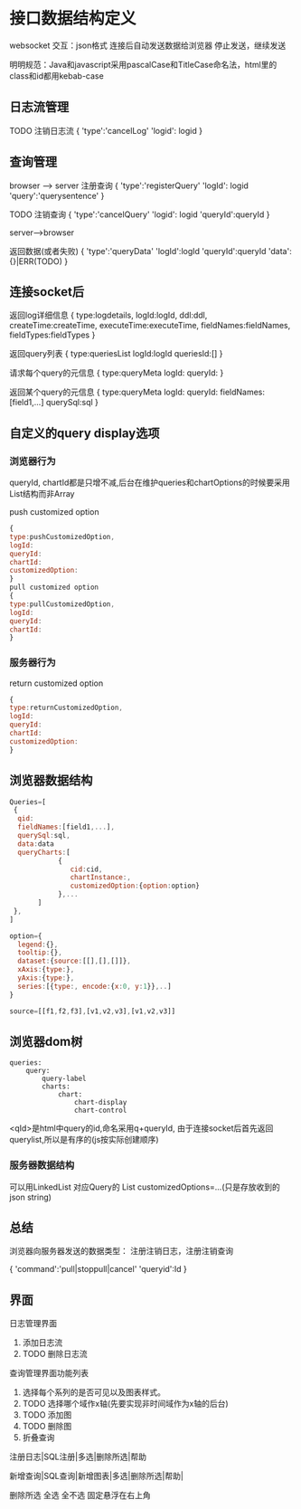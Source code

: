 # 接口数据结构定义

websocket 交互：json格式
连接后自动发送数据给浏览器
停止发送，继续发送

明明规范：Java和javascript采用pascalCase和TitleCase命名法，html里的class和id都用kebab-case

## 日志流管理

TODO 注销日志流
{
'type':'cancelLog'
'logid': logid
}

## 查询管理

browser --> server
注册查询
{
'type':'registerQuery'
'logId': logid
'query':'querysentence'
}

TODO 注销查询
{
'type':'cancelQuery'
'logid': logid
'queryId':queryId
}

server-->browser

返回数据(或者失败)
{
'type':'queryData'
'logId':logId
'queryId':queryId
'data':{}|ERR(TODO)
}

## 连接socket后

返回log详细信息
{
type:logdetails,
logId:logId,
ddl:ddl,
createTime:createTime,
executeTime:executeTime,
fieldNames:fieldNames,
fieldTypes:fieldTypes
}

返回query列表
{
type:queriesList
logId:logId
queriesId:[]
}

请求每个query的元信息
{
type:queryMeta
logId:
queryId:
}

返回某个query的元信息
{
type:queryMeta
logId:
queryId:
fieldNames:[field1,...]
querySql:sql
}

## 自定义的query display选项

### 浏览器行为

queryId, chartId都是只增不减,后台在维护queries和chartOptions的时候要采用List结构而非Array

push customized option

```javascript
{
type:pushCustomizedOption,
logId:
queryId:
chartId:
customizedOption:
}
pull customized option
{
type:pullCustomizedOption,
logId:
queryId:
chartId:
}
```

### 服务器行为

return customized option

```javascript
{
type:returnCustomizedOption,
logId:
queryId:
chartId:
customizedOption:
}
```

## 浏览器数据结构

```javascript
Queries=[
 {
  qid:
  fieldNames:[field1,...],
  querySql:sql,
  data:data
  queryCharts:[
            {
               cid:cid,
               chartInstance:,
               customizedOption:{option:option}
            },...
       ]
 },
]

option={
  legend:{},
  tooltip:{},
  dataset:{source:[[],[],[]]},
  xAxis:{type:},
  yAxis:{type:},
  series:[{type:, encode:{x:0, y:1}},..]
}

source=[[f1,f2,f3],[v1,v2,v3],[v1,v2,v3]]
```

## 浏览器dom树

```text
queries:
    query:
        query-label
        charts:
            chart:
                chart-display
                chart-control
```

\<qId\>是html中query的id,命名采用q+queryId, 由于连接socket后首先返回querylist,所以是有序的(js按实际创建顺序)

### 服务器数据结构

可以用LinkedList
对应Query的
List customizedOptions=...(只是存放收到的json string)

## 总结

浏览器向服务器发送的数据类型：
注册注销日志，注册注销查询

{
'command':'pull|stoppull|cancel'
'queryid':Id
}

## 界面

日志管理界面

1. 添加日志流
2. TODO 删除日志流

查询管理界面功能列表

1. 选择每个系列的是否可见以及图表样式。
2. TODO 选择哪个域作x轴(先要实现非时间域作为x轴的后台)
3. TODO 添加图
4. TODO 删除图
5. 折叠查询

注册日志|SQL注册|多选|删除所选|帮助

新增查询|SQL查询|新增图表|多选|删除所选|帮助|

删除所选 全选 全不选 固定悬浮在右上角
